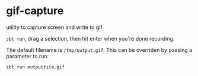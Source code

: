 # gif-capture
utility to capture screen and write to gif

`sbt run`, drag a selection, then hit enter when you're done recording.

The default filename is `/tmp/output.gif`. This can be overriden by passing a parameter to run:

`sbt run outputfile.gif`

